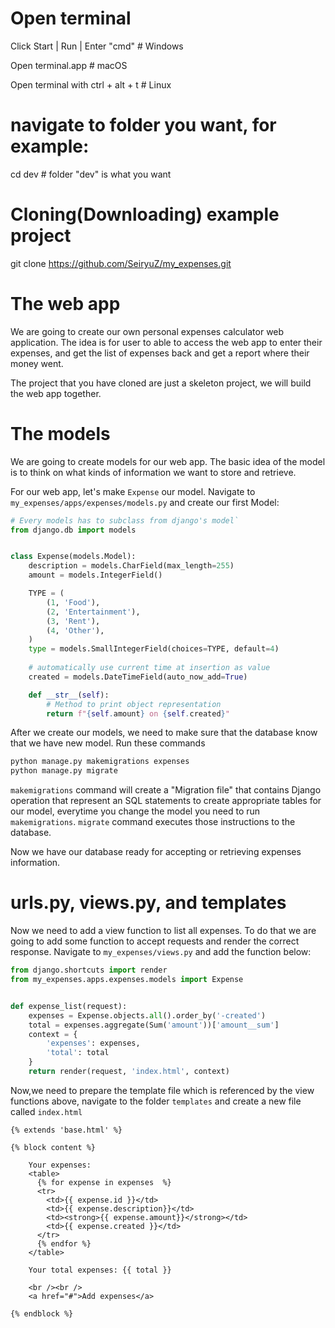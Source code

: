 # Open terminal

Click Start | Run | Enter "cmd"   # Windows

Open terminal.app  # macOS

Open terminal with ctrl + alt + t # Linux


# navigate to folder you want, for example:

cd dev   # folder "dev" is what you want


# Cloning(Downloading) example project
git clone https://github.com/SeiryuZ/my_expenses.git


# The web app
We are going to create our own personal expenses calculator web application. The idea is for user to able to access the web app to enter their expenses, and get the list of expenses back and get a report where their money went.

The project that you have cloned are just a skeleton project, we will build the web app together.

# The models
We are going to create models for our web app. The basic idea of the model is to think on what kinds of information we want to store and retrieve.

For our web app, let's make `Expense` our model. Navigate to `my_expenses/apps/expenses/models.py` and create our first Model:

```python
# Every models has to subclass from django's model`
from django.db import models


class Expense(models.Model):
    description = models.CharField(max_length=255)
    amount = models.IntegerField()

    TYPE = (
        (1, 'Food'),
        (2, 'Entertainment'),
        (3, 'Rent'),
        (4, 'Other'),
    )
    type = models.SmallIntegerField(choices=TYPE, default=4)
    
    # automatically use current time at insertion as value
    created = models.DateTimeField(auto_now_add=True)

    def __str__(self):
        # Method to print object representation
        return f"{self.amount} on {self.created}"

```


After we create our models, we need to make sure that the database know that we have new model. Run these commands

```bash
python manage.py makemigrations expenses
python manage.py migrate
```

`makemigrations` command will create a "Migration file" that contains Django operation that represent an SQL statements to create appropriate tables for our model, everytime you change the model you need to run `makemigrations`. `migrate` command executes those instructions to the database.

Now we have our database ready for accepting or retrieving expenses information.


# urls.py, views.py, and templates

Now we need to add a view function to list all expenses. To do that we are going to add some function to accept requests and render the correct response. Navigate to `my_expenses/views.py` and add the function below:

```python
from django.shortcuts import render
from my_expenses.apps.expenses.models import Expense


def expense_list(request):
    expenses = Expense.objects.all().order_by('-created')
    total = expenses.aggregate(Sum('amount'))['amount__sum']
    context = {
        'expenses': expenses,
        'total': total
    }
    return render(request, 'index.html', context)
```


Now,we need to prepare the template file which is referenced by the view functions above, navigate to the folder `templates` and create a new file called `index.html`

```html+django
{% extends 'base.html' %}

{% block content %}

    Your expenses:
    <table>
      {% for expense in expenses  %}
      <tr>
        <td>{{ expense.id }}</td>
        <td>{{ expense.description}}</td>
        <td><strong>{{ expense.amount}}</strong></td>
        <td>{{ expense.created }}</td>
      </tr>
      {% endfor %}
    </table>

    Your total expenses: {{ total }}

    <br /><br />
    <a href="#">Add expenses</a>

{% endblock %}
```
